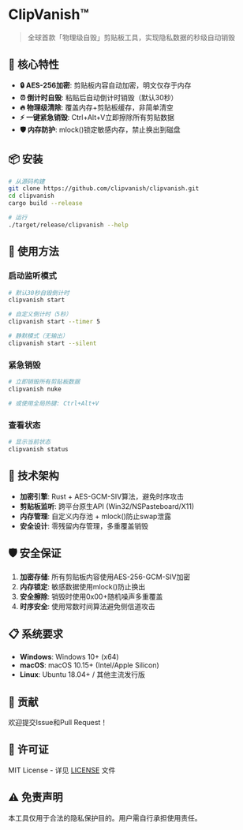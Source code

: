 # ClipVanish™

> 全球首款「物理级自毁」剪贴板工具，实现隐私数据的秒级自动销毁

## 🚀 核心特性

- **🔒 AES-256加密**: 剪贴板内容自动加密，明文仅存于内存
- **⏰ 倒计时自毁**: 粘贴后自动倒计时销毁（默认30秒）
- **🔥 物理级清除**: 覆盖内存+剪贴板缓存，非简单清空
- **⚡ 一键紧急销毁**: Ctrl+Alt+V立即擦除所有剪贴数据
- **🛡️ 内存防护**: mlock()锁定敏感内存，禁止换出到磁盘

## 📦 安装

```bash
# 从源码构建
git clone https://github.com/clipvanish/clipvanish.git
cd clipvanish
cargo build --release

# 运行
./target/release/clipvanish --help
```

## 🎯 使用方法

### 启动监听模式
```bash
# 默认30秒自毁倒计时
clipvanish start

# 自定义倒计时（5秒）
clipvanish start --timer 5

# 静默模式（无输出）
clipvanish start --silent
```

### 紧急销毁
```bash
# 立即销毁所有剪贴板数据
clipvanish nuke

# 或使用全局热键: Ctrl+Alt+V
```

### 查看状态
```bash
# 显示当前状态
clipvanish status
```

## 🔧 技术架构

- **加密引擎**: Rust + AES-GCM-SIV算法，避免时序攻击
- **剪贴板监听**: 跨平台原生API (Win32/NSPasteboard/X11)
- **内存管理**: 自定义内存池 + mlock()防止swap泄露
- **安全设计**: 零残留内存管理，多重覆盖销毁

## 🛡️ 安全保证

1. **加密存储**: 所有剪贴板内容使用AES-256-GCM-SIV加密
2. **内存锁定**: 敏感数据使用mlock()防止换出
3. **安全擦除**: 销毁时使用0x00+随机噪声多重覆盖
4. **时序安全**: 使用常数时间算法避免侧信道攻击

## 📋 系统要求

- **Windows**: Windows 10+ (x64)
- **macOS**: macOS 10.15+ (Intel/Apple Silicon)
- **Linux**: Ubuntu 18.04+ / 其他主流发行版

## 🤝 贡献

欢迎提交Issue和Pull Request！

## 📄 许可证

MIT License - 详见 [LICENSE](LICENSE) 文件

## ⚠️ 免责声明

本工具仅用于合法的隐私保护目的。用户需自行承担使用责任。
